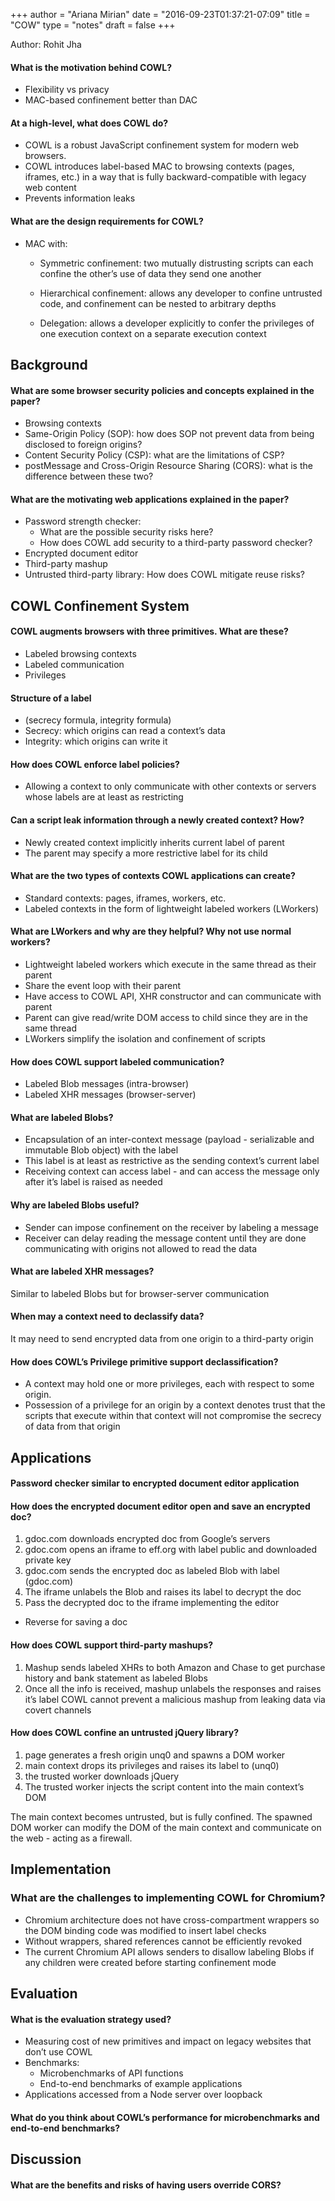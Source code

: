+++
author = "Ariana Mirian"
date = "2016-09-23T01:37:21-07:09"
title = "COW"
type = "notes"
draft = false
+++

Author: Rohit Jha


#### What is the motivation behind COWL?

* Flexibility vs privacy
* MAC-based confinement better than DAC


#### At a high-level, what does COWL do?

* COWL is a robust JavaScript confinement system for modern web browsers.
* COWL introduces label-based MAC to browsing contexts (pages, iframes, etc.)
  in a way that is fully backward-compatible with legacy web content
* Prevents information leaks


#### What are the design requirements for COWL?

* MAC with:

  * Symmetric confinement: two mutually distrusting scripts can each confine
    the other’s use of data they send one another

  * Hierarchical confinement: allows any developer to confine untrusted code,
    and confinement can be nested to arbitrary depths

  * Delegation: allows a developer explicitly to confer the privileges of one
    execution context on a separate execution context

## Background

#### What are some browser security policies and concepts explained in the paper?

* Browsing contexts
* Same-Origin Policy (SOP): how does SOP not prevent data from being disclosed
  to foreign origins?
* Content Security Policy (CSP): what are the limitations of CSP?
* postMessage and Cross-Origin Resource Sharing (CORS): what is the difference
  between these two?


#### What are the motivating web applications explained in the paper?

* Password strength checker:
  * What are the possible security risks here?
  * How does COWL add security to a third-party password checker?
* Encrypted document editor
* Third-party mashup
* Untrusted third-party library: How does COWL mitigate reuse risks?

## COWL Confinement System


#### COWL augments browsers with three primitives. What are these?

* Labeled browsing contexts
* Labeled communication
* Privileges


#### Structure of a label

*  (secrecy formula, integrity formula)
  * Secrecy: which origins can read a context’s data
  * Integrity: which origins can write it


#### How does COWL enforce label policies?

* Allowing a context to only communicate with other contexts or servers whose
  labels are at least as restricting


#### Can a script leak information through a newly created context? How?

* Newly created context implicitly inherits current label of parent
* The parent may specify a more restrictive label for its child


#### What are the two types of contexts COWL applications can create?

* Standard contexts: pages, iframes, workers, etc.
* Labeled contexts in the form of lightweight labeled workers (LWorkers)


#### What are LWorkers and why are they helpful? Why not use normal workers?

* Lightweight labeled workers which execute in the same thread as their parent
* Share the event loop with their parent
* Have access to COWL API, XHR constructor and can communicate with parent
* Parent can give read/write DOM access to child since they are in the same
  thread
* LWorkers simplify the isolation and confinement of scripts


#### How does COWL support labeled communication?

* Labeled Blob messages (intra-browser)
* Labeled XHR messages (browser-server)


#### What are labeled Blobs?

* Encapsulation of an inter-context message (payload - serializable and
  immutable Blob object) with the label
* This label is at least as restrictive as the sending context’s current label
* Receiving context can access label - and can access the message only after
  it’s label is raised as needed


#### Why are labeled Blobs useful?

* Sender can impose confinement on the receiver by labeling a message
* Receiver can delay reading the message content until they are done
  communicating with origins not allowed to read the data


#### What are labeled XHR messages?

Similar to labeled Blobs but for browser-server communication


#### When may a context need to declassify data?

It may need to send encrypted data from one origin to a third-party origin


#### How does COWL’s Privilege primitive support declassification?

* A context may hold one or more privileges, each with respect to some origin.
* Possession of a privilege for an origin by a context denotes trust that the
  scripts that execute within that context will not compromise the secrecy of
  data from that origin

## Applications


#### Password checker similar to encrypted document editor application


#### How does the encrypted document editor open and save an encrypted doc?

1. gdoc.com downloads encrypted doc from Google’s servers
2. gdoc.com opens an iframe to eff.org with label public and downloaded private
   key
3. gdoc.com sends the encrypted doc as labeled Blob with label (gdoc.com)
4. The iframe unlabels the Blob and raises its label to decrypt the doc
5. Pass the decrypted doc to the iframe implementing the editor

* Reverse for saving a doc


#### How does COWL support third-party mashups?

1. Mashup sends labeled XHRs to both Amazon and Chase to get purchase history
   and bank statement as labeled Blobs
2. Once all the info is received, mashup unlabels the responses and raises it’s
   label COWL cannot prevent a malicious mashup from leaking data via covert
   channels


#### How does COWL confine an untrusted jQuery library?

1. page generates a fresh origin unq0 and spawns a DOM worker
2. main context drops its privileges and raises its label to (unq0)
3. the trusted worker downloads jQuery
4. The trusted worker injects the script content into the main context’s DOM

The main context becomes untrusted, but is fully confined. The spawned DOM worker can modify the DOM of the main context and communicate on the web - acting as a firewall.



## Implementation

### What are the challenges to implementing COWL for Chromium?

* Chromium architecture does not have cross-compartment wrappers so the DOM
  binding code was modified to insert label checks
* Without wrappers, shared references cannot be efficiently revoked
* The current Chromium API allows senders to disallow labeling Blobs if any
  children were created before starting confinement mode


## Evaluation

#### What is the evaluation strategy used?
* Measuring cost of new primitives and impact on legacy websites that don’t use COWL
* Benchmarks:
  * Microbenchmarks of API functions
  * End-to-end benchmarks of example applications
* Applications accessed from a Node server over loopback


#### What do you think about COWL’s performance for microbenchmarks and end-to-end benchmarks?

## Discussion

#### What are the benefits and risks of having users override CORS?
